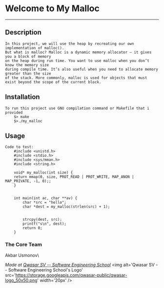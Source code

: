 # Welcome to My Malloc
***

## Description
    In this project, we will use the heap by recreating our own implementation of malloc(). 
    But what is malloc? Malloc is a dynamic memory allocator — it gives you a block of memory 
    on the heap during run time. You want to use malloc when you don’t know the memory size 
    during compile time. It’s also useful when you need to allocate memory greater than the size 
    of the stack. More commonly, malloc is used for objects that must exist beyond the scope of the current block.

## Installation
    To run this project use GNU compilation command or Makefile that i provided
        $> make
        $>./my_malloc
        
## Usage
    Code to test:
        #include <unistd.h>
        #include <stdio.h>
        #include <sys/mman.h>
        #include <string.h>

        void* my_malloc(int size) {
        return mmap(0, size, PROT_READ | PROT_WRITE, MAP_ANON | MAP_PRIVATE, -1, 0);;
        }


        int main(int ac, char **av) {
            char *src = "hello";
            char *dest = my_malloc(strlen(src) + 1);


            strcpy(dest, src);
            printf("s\n", dest);
            return 0;
        }

### The Core Team
Akbar Usmonov\

<span><i>Made at <a href='https://qwasar.io'>Qwasar SV -- Software Engineering School</a></i></span>
<span><img alt='Qwasar SV -- Software Engineering School's Logo' src='https://storage.googleapis.com/qwasar-public/qwasar-logo_50x50.png' width='20px' /></span>
